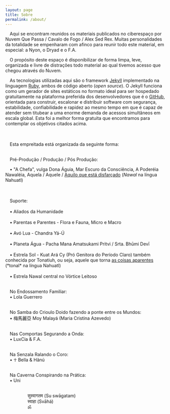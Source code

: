 ```yaml
---
layout: page
title: Sobre
permalink: /about/
---
```


&emsp;Aqui se encontram reunidos os materiais publicados no ciberespaço por Nuvem Que Passa / Cavalo de Fogo / Alex Sed Rex.
Muitas personalidades da totalidade se empenharam com afinco para reunir todo este material, em especial: a Nyon, o Dryad e o F.A.

&emsp;O propósito deste espaço é disponibilizar de forma limpa, leve, organizada e livre de distrações todo material ao qual tivemos acesso que chegou através do Nuvem.

&emsp;As tecnologias utilizadas aqui são o framework [Jekyll] implementado na linguagem [Ruby], ambos de código aberto (*open source*). O Jekyll funciona como um gerador de sites estáticos no formato ideal para ser hospedado gratuitamente na plataforma preferida dos desenvolvedores que é o [GitHub], orientada para construir, escalonar e distribuir software com segurança, estabilidade, confiabilidade e rapidez ao mesmo tempo em que é capaz de atender sem titubear a uma enorme demanda de acessos simultâneos em escala global. Esta foi a melhor forma gratuita que encontramos para contemplar os objetivos citados acima.

<br />
<br />&emsp;Esta empreitada está organizada da seguinte forma:

<br />&emsp;Pré-Produção / Produção / Pós Produção:

&emsp;• "A Chefa", vulga Dona Águia, Mar Escuro da Consciência, A Poderéia Nawaléia, Aquela / Aquele / <ins>Aquilo que está disfarçado</ins> (*Nawal* na língua Nahuatl)

<br />
<br />&emsp;Suporte:

<br />
<br />&emsp;• Aliados da Humanidade
<br />
<br />&emsp;• Parentas e Parentes - Flora e Fauna, Micro e Macro
<br />
<br />&emsp;• Avó Lua - Chandra Yá-Ú
<br />
<br />&emsp;• Planeta Água - Pacha Mana Amatsukami Pritvi / Srta. Bhūmi Devī
<br />
<br />&emsp;• Estrela Sol - Kuat Ará Cy (Pró Genitora do Período Claro) também conhecida por Tonatiuh, ou seja, aquele que torna <ins>as coisas aparentes</ins> (*tonal* na língua Nahuatl)
<br />
<br />&emsp;• Estrela Nawal central no Vórtice Leitoso

<br />&emsp;No Endossamento Familiar:
<br />&emsp;• Lola Guerrero

<br />&emsp;No Samba do Crioulo Doido fazendo a ponte entre os Mundos:
<br />&emsp;•  梅馬麗亞 Moy Malayá (Maria Cristina Azevedo)

<br />&emsp;Nas Comportas Segurando a Onda:
<br />&emsp;• LuxCia & F.A.

<br />&emsp;Na Senzala Ralando o Coro:
<br />&emsp;• ☥ Bella & Hãnú

<br />&emsp;Na Caverna Conspirando na Prática:
<br />&emsp;• Uni

<br />&emsp;&emsp;&emsp;&emsp;&emsp;सुस्वागतम (Su swāgatam)
<br />&emsp;&emsp;&emsp;&emsp;&emsp;स्वाहा (Svāhá)
<br />&emsp;&emsp;&emsp;&emsp;&emsp;ॐ


[Jekyll]:    https://jekyllrb.com/
[Ruby]:      https://www.ruby-lang.org/pt/
[GitHub]:    https://github.com/github
